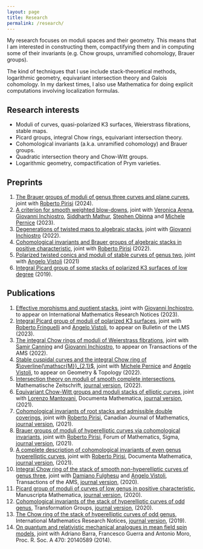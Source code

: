 ```yaml
---
layout: page
title: Research
permalink: /research/
---
```



<script>
MathJax = {
  tex: {
    inlineMath: [['$', '$'], ['\\(', '\\)']]
  },
  svg: {
    fontCache: 'global'
  }
};
</script>
<script type="text/javascript" id="MathJax-script" async
  src="https://cdn.jsdelivr.net/npm/mathjax@3/es5/tex-svg.js">
</script>

<script type="text/javascript" id="MathJax-script" async
  src="https://cdn.jsdelivr.net/npm/mathjax@3/es5/tex-svg.js">
</script>
 

My research focuses on moduli spaces and their geometry. This means that I am interested in constructing them, compactifying them and in computing some of their invariants (e.g. Chow groups, unramified cohomology, Brauer groups).

The kind of techniques that I use include stack-theoretical methods, logarithmic geometry, equivariant intersection theory and Galois cohomology. In my darkest times, I also use Mathematica for doing explicit computations involving localization formulas.

## Research interests

- Moduli of curves, quasi-polarized K3 surfaces, Weierstrass fibrations, stable maps.
- Picard groups, integral Chow rings, equivariant intersection theory.
- Cohomological invariants (a.k.a. unramified cohomology) and Brauer groups.
- Quadratic intersection theory and Chow-Witt groups.
- Logarithmic geometry, compactification of Prym varieties.

## Preprints
1. [The Brauer groups of moduli of genus three curves and plane curves](https://arxiv.org/abs/2402.06620), joint with [Roberto Pirisi](https://sites.google.com/view/rpirisi/home) (2024).
1. [A criterion for smooth weighted blow-downs](https://arxiv.org/abs/2310.15076), joint with [Veronica Arena](https://sites.google.com/view/veronica-arena/home), [Giovanni Inchiostro](https://sites.math.washington.edu/~ginchios/), [Siddharth Mathur](https://sites.google.com/view/sidmathur/home), [Stephen Obinna](https://www.brown.edu/academics/math/graduate-students) and [Michele Pernice](https://michelepernice.github.io/home.html) (2023).
1. [Degenerations of twisted maps to algebraic stacks](https://arxiv.org/abs/2210.03806), joint with [Giovanni Inchiostro](https://sites.math.washington.edu/~ginchios/) (2022).
1. [Cohomological invariants and Brauer groups of algebraic stacks in positive characteristic](https://arxiv.org/abs/2207.08792), joint with [Roberto Pirisi](https://sites.google.com/view/rpirisi/home) (2022).
4. [Polarized twisted conics and moduli of stable curves of genus two](https://arxiv.org/abs/2103.13204), joint with [Angelo Vistoli](http://homepage.sns.it/vistoli/) (2021)
5. [Integral Picard group of some stacks of polarized K3 surfaces of low degree](https://arxiv.org/abs/1910.08758) (2019).

## Publications
1. [Effective morphisms and quotient stacks](https://arxiv.org/abs/2303.10751), joint with [Giovanni Inchiostro](https://sites.math.washington.edu/~ginchios/), to appear on International Mathematics Research Notices (2023).
1. [Integral Picard group of moduli of polarized K3 surfaces](https://arxiv.org/abs/2305.07574), joint with [Roberto Fringuelli](https://sites.google.com/view/roberto-fringuelli/home-page) and [Angelo Vistoli](http://homepage.sns.it/vistoli/), to appear on Bulletin of the LMS (2023).
1. [The integral Chow rings of moduli of Weierstrass fibrations](https://arxiv.org/abs/2204.05524), joint with [Samir Canning](https://people.math.ethz.ch/~scanning/) and [Giovanni Inchiostro](https://sites.math.washington.edu/~ginchios/), to appear on Transactions of the AMS (2022).
1. [Stable cuspidal curves and the integral Chow ring of $\overline{\mathscr{M}}_{2,1}$](https://arxiv.org/abs/2108.03680), joint with [Michele Pernice](https://michelepernice.github.io/home.html) and [Angelo Vistoli](http://homepage.sns.it/vistoli/), to appear on Geometry & Topology (2022).
5. [Intersection theory on moduli of smooth complete intersections](https://arxiv.org/abs/2201.06024), Mathematische Zeitschrift, [journal version](https://doi.org/10.1007/s00209-023-03299-2), (2022).
1. [Equivariant Chow-Witt groups and moduli stacks of elliptic curves](https://arxiv.org/abs/2107.02305), joint with [Lorenzo Mantovani](http://user.math.uzh.ch/mantovani/index.html), Documenta Mathematica, [journal version](https://doi.org/10.4171/DM/911), (2021).
7. [Cohomological invariants of root stacks and admissible double coverings](https://arxiv.org/abs/2009.07671), joint with [Roberto Pirisi](https://sites.google.com/view/rpirisi/home), Canadian Journal of Mathematics, [journal version](https://doi.org/10.4153/S0008414X21000602), (2021).
8. [Brauer groups of moduli of hyperelliptic curves via cohomological invariants](https://arxiv.org/abs/2002.11065), joint with [Roberto Pirisi](https://sites.google.com/view/rpirisi/home), Forum of Mathematics, Sigma, [journal version](https://doi.org/10.1017/fms.2021.55), (2021).
9. [A complete description of cohomological invariants of even genus hyperelliptic curves](https://arxiv.org/abs/1911.04005), joint with [Roberto Pirisi](https://sites.google.com/view/rpirisi/home), Documenta Mathematica, [journal version](https://doi.org/10.25537/dm.2021v26.199-230), (2021).
10. [Integral Chow ring of the stack of smooth non-hyperelliptic curves of genus three](https://arxiv.org/abs/2004.00052), joint with [Damiano Fulghesu](http://web.mnstate.edu/fulghesu/index.html) and [Angelo Vistoli](http://homepage.sns.it/vistoli/), Transactions of the AMS, [journal version](https://doi.org/10.1090/tran/8354), (2020).
11. [Picard group of moduli of curves of low genus in positive characteristic](https://arxiv.org/abs/1812.01913), Manuscripta Mathematica, [journal version](https://doi.org/10.1007/s00229-020-01212-3), (2020).
12. [Cohomological invariants of the stack of hyperelliptic curves of odd genus](https://arxiv.org/abs/1804.02216), Transformation Groups, [journal version](https://doi.org/10.1007/s00031-020-09598-w), (2020).
13. [The Chow ring of the stack of hyperelliptic curves of odd genus](https://arxiv.org/abs/1802.04519), International Mathematics Research Notices, [journal version](https://doi.org/10.1093/imrn/rnz101), (2019).
14. [On quantum and relativistic mechanical analogues in mean field spin models](https://arxiv.org/abs/1407.5009), joint with Adriano Barra, Francesco Guerra and Antonio Moro, Proc. R. Soc. A 470: 20140589 (2014).
